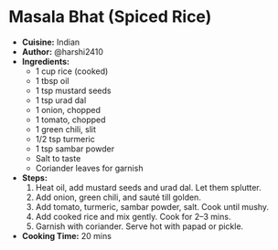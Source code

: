 # Masala Bhat (Spiced Rice)
- **Cuisine:** Indian
- **Author:** @harshi2410
- **Ingredients:**
  - 1 cup rice (cooked)
  - 1 tbsp oil
  - 1 tsp mustard seeds
  - 1 tsp urad dal
  - 1 onion, chopped
  - 1 tomato, chopped
  - 1 green chili, slit
  - 1/2 tsp turmeric
  - 1 tsp sambar powder
  - Salt to taste
  - Coriander leaves for garnish
- **Steps:**
  1. Heat oil, add mustard seeds and urad dal. Let them splutter.
  2. Add onion, green chili, and sauté till golden.
  3. Add tomato, turmeric, sambar powder, salt. Cook until mushy.
  4. Add cooked rice and mix gently. Cook for 2–3 mins.
  5. Garnish with coriander. Serve hot with papad or pickle.
- **Cooking Time:** 20 mins